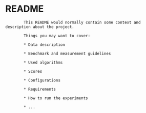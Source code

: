 # README

            This README would normally contain some context and description about the project. 

            Things you may want to cover:

            * Data description

            * Benchmark and measurement guidelines

            * Used algorithms

            * Scores

            * Configurations

            * Requirements

            * How to run the experiments

            * ...